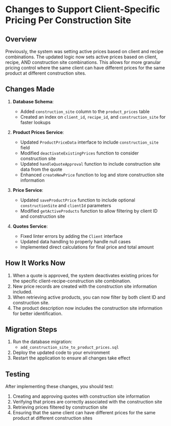 # Changes to Support Client-Specific Pricing Per Construction Site

## Overview

Previously, the system was setting active prices based on client and recipe combinations. The updated logic now sets active prices based on client, recipe, AND construction site combinations. This allows for more granular pricing control where the same client can have different prices for the same product at different construction sites.

## Changes Made

1. **Database Schema**:
   - Added `construction_site` column to the `product_prices` table
   - Created an index on `client_id`, `recipe_id`, and `construction_site` for faster lookups

2. **Product Prices Service**:
   - Updated `ProductPriceData` interface to include `construction_site` field
   - Modified `deactivateExistingPrices` function to consider construction site
   - Updated `handleQuoteApproval` function to include construction site data from the quote
   - Enhanced `createNewPrice` function to log and store construction site information

3. **Price Service**:
   - Updated `saveProductPrice` function to include optional `constructionSite` and `clientId` parameters
   - Modified `getActiveProducts` function to allow filtering by client ID and construction site

4. **Quotes Service**:
   - Fixed linter errors by adding the `Client` interface
   - Updated data handling to properly handle null cases
   - Implemented direct calculations for final price and total amount

## How It Works Now

1. When a quote is approved, the system deactivates existing prices for the specific client-recipe-construction site combination.
2. New price records are created with the construction site information included.
3. When retrieving active products, you can now filter by both client ID and construction site.
4. The product description now includes the construction site information for better identification.

## Migration Steps

1. Run the database migration:
   - `add_construction_site_to_product_prices.sql`
2. Deploy the updated code to your environment
3. Restart the application to ensure all changes take effect

## Testing

After implementing these changes, you should test:
1. Creating and approving quotes with construction site information
2. Verifying that prices are correctly associated with the construction site
3. Retrieving prices filtered by construction site
4. Ensuring that the same client can have different prices for the same product at different construction sites 